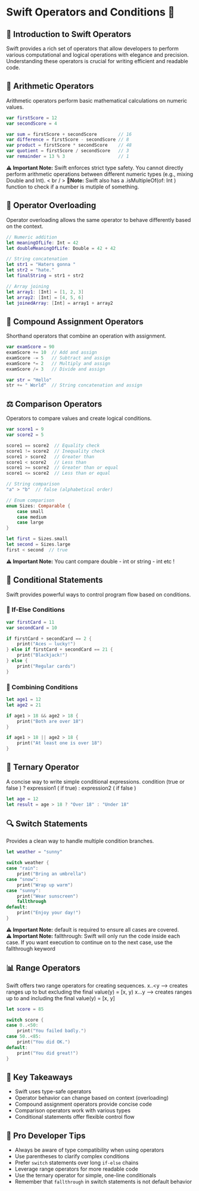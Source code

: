 
# Swift Operators and Conditions 🚀

## 📝 Introduction to Swift Operators
Swift provides a rich set of operators that allow developers to perform various computational and logical operations with elegance and precision. Understanding these operators is crucial for writing efficient and readable code.

## 🧮 Arithmetic Operators
Arithmetic operators perform basic mathematical calculations on numeric values.

```swift
var firstScore = 12
var secondScore = 4

var sum = firstScore + secondScore        // 16
var difference = firstScore - secondScore // 8
var product = firstScore * secondScore    // 48
var quotient = firstScore / secondScore   // 3
var remainder = 13 % 3                    // 1
```

**⚠️ Important Note:** Swift enforces strict type safety. You cannot directly perform arithmetic operations between different numeric types (e.g., mixing Double and Int). < br / >
**📝Note:** Swift also has a .isMultipleOf(of: Int ) function to check if a number is mutiple of something.


## 🔄 Operator Overloading
Operator overloading allows the same operator to behave differently based on the context.

```swift
// Numeric addition
let meaningOfLife: Int = 42
let doubleMeaningOfLife: Double = 42 + 42

// String concatenation
let str1 = "Haters gonna "
let str2 = "hate."
let finalString = str1 + str2

// Array joining
let array1: [Int] = [1, 2, 3]
let array2: [Int] = [4, 5, 6]
let joinedArray: [Int] = array1 + array2
```

## 🚀 Compound Assignment Operators
Shorthand operators that combine an operation with assignment.

```swift
var examScore = 90
examScore += 10  // Add and assign
examScore -= 5   // Subtract and assign
examScore *= 2   // Multiply and assign
examScore /= 3   // Divide and assign

var str = "Hello"
str += " World"  // String concatenation and assign
```

## ⚖️ Comparison Operators
Operators to compare values and create logical conditions.

```swift
var score1 = 9
var score2 = 5

score1 == score2  // Equality check
score1 != score2  // Inequality check
score1 > score2   // Greater than
score1 < score2   // Less than
score1 >= score2  // Greater than or equal
score1 <= score2  // Less than or equal

// String comparison
"a" > "b"  // false (alphabetical order)

// Enum comparison
enum Sizes: Comparable {
    case small
    case medium
    case large
}

let first = Sizes.small
let second = Sizes.large
first < second  // true
```
**⚠️ Important Note:** You cant compare double - int or string - int etc ! 

## 🔀 Conditional Statements
Swift provides powerful ways to control program flow based on conditions.

### 🎯 If-Else Conditions
```swift
var firstCard = 11
var secondCard = 10

if firstCard + secondCard == 2 {
    print("Aces – lucky!")
} else if firstCard + secondCard == 21 {
    print("Blackjack!")
} else {
    print("Regular cards")
}
```

### 🔗 Combining Conditions
```swift
let age1 = 12
let age2 = 21

if age1 > 18 && age2 > 18 {
    print("Both are over 18")
}

if age1 > 18 || age2 > 18 {
    print("At least one is over 18")
}
```

## 🎲 Ternary Operator
A concise way to write simple conditional expressions.
condition (true or false ) ? expression1 ( if true) : expression2 ( if false )

```swift
let age = 12
let result = age > 18 ? "Over 18" : "Under 18"
```

## 🔍 Switch Statements
Provides a clean way to handle multiple condition branches.

```swift
let weather = "sunny"

switch weather {
case "rain":
    print("Bring an umbrella")
case "snow":
    print("Wrap up warm")
case "sunny":
    print("Wear sunscreen")
    fallthrough
default:
    print("Enjoy your day!")
}
```
**⚠️ Important Note:** default is required to ensure all cases are covered. <br /> 
**⚠️ Important Note:** fallthrough: Swift will only run the code inside each case. If you want execution to continue on to the next case, use the fallthrough keyword

## 📊 Range Operators
Swift offers two range operators for creating sequences.
 x..<y --> creates ranges up to but excluding the final value(y) = [x, y)
 x...y --> creates ranges up to and including the final value(y) = [x, y]

```swift
let score = 85

switch score {
case 0..<50:
    print("You failed badly.")
case 50..<85:
    print("You did OK.")
default:
    print("You did great!")
}
```

## 🏁 Key Takeaways
- Swift uses type-safe operators
- Operator behavior can change based on context (overloading)
- Compound assignment operators provide concise code
- Comparison operators work with various types
- Conditional statements offer flexible control flow

## 🌟 Pro Developer Tips
- Always be aware of type compatibility when using operators
- Use parentheses to clarify complex conditions
- Prefer `switch` statements over long `if-else` chains
- Leverage range operators for more readable code
- Use the ternary operator for simple, one-line conditionals
- Remember that `fallthrough` in switch statements is not default behavior
